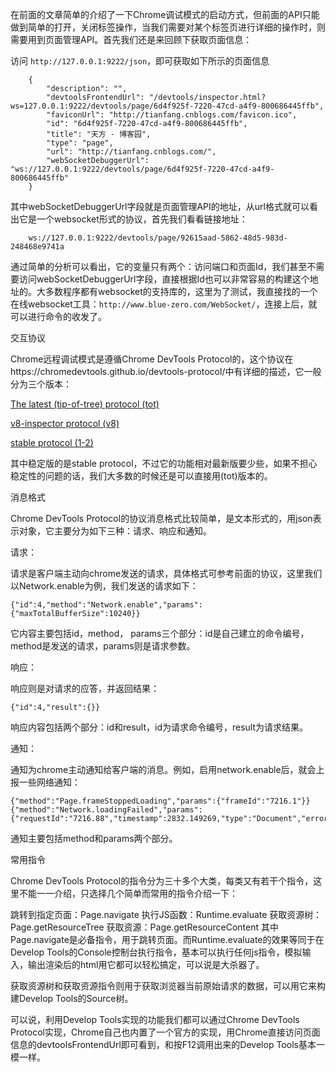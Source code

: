 在前面的文章简单的介绍了一下Chrome调试模式的启动方式，但前面的API只能做到简单的打开，关闭标签操作，当我们需要对某个标签页进行详细的操作时，则需要用到页面管理API。首先我们还是来回顾下获取页面信息：

访问 `http://127.0.0.1:9222/json`，即可获取如下所示的页面信息

```
    {
        "description": "",
        "devtoolsFrontendUrl": "/devtools/inspector.html?ws=127.0.0.1:9222/devtools/page/6d4f925f-7220-47cd-a4f9-800686445ffb",
        "faviconUrl": "http://tianfang.cnblogs.com/favicon.ico",
        "id": "6d4f925f-7220-47cd-a4f9-800686445ffb",
        "title": "天方 - 博客园",
        "type": "page",
        "url": "http://tianfang.cnblogs.com/",
        "webSocketDebuggerUrl": "ws://127.0.0.1:9222/devtools/page/6d4f925f-7220-47cd-a4f9-800686445ffb"
    }
```

其中webSocketDebuggerUrl字段就是页面管理API的地址，从url格式就可以看出它是一个websocket形式的协议，首先我们看看链接地址：
```
    ws://127.0.0.1:9222/devtools/page/92615aad-5862-48d5-983d-248468e9741a
```

通过简单的分析可以看出，它的变量只有两个：访问端口和页面Id，我们甚至不需要访问webSocketDebuggerUrl字段，直接根据Id也可以非常容易的构建这个地址的。大多数程序都有websocket的支持库的，这里为了测试，我直接找的一个在线websocket工具：`http://www.blue-zero.com/WebSocket/`，连接上后，就可以进行命令的收发了。

 

交互协议

Chrome远程调试模式是遵循Chrome DevTools Protocol的，这个协议在https://chromedevtools.github.io/devtools-protocol/中有详细的描述，它一般分为三个版本：

[The latest (tip-of-tree) protocol (tot)](https://chromedevtools.github.io/devtools-protocol/tot/)

[v8-inspector protocol (v8)](https://chromedevtools.github.io/devtools-protocol/v8/)

[stable protocol (1-2)](https://chromedevtools.github.io/devtools-protocol/1-2/)

其中稳定版的是stable protocol，不过它的功能相对最新版要少些，如果不担心稳定性的问题的话，我们大多数的时候还是可以直接用(tot)版本的。

 

消息格式

Chrome DevTools Protocol的协议消息格式比较简单，是文本形式的，用json表示对象，它主要分为如下三种：请求、响应和通知。

请求：

请求是客户端主动向chrome发送的请求，具体格式可参考前面的协议，这里我们以Network.enable为例，我们发送的请求如下：

    {"id":4,"method":"Network.enable","params":{"maxTotalBufferSize":10240}}

它内容主要包括id，method， params三个部分：id是自己建立的命令编号，method是发送的请求，params则是请求参数。

响应：

响应则是对请求的应答，并返回结果：

    {"id":4,"result":{}}

响应内容包括两个部分：id和result，id为请求命令编号，result为请求结果。

通知：

通知为chrome主动通知给客户端的消息。例如，启用network.enable后，就会上报一些网络通知：

    {"method":"Page.frameStoppedLoading","params":{"frameId":"7216.1"}} 
    {"method":"Network.loadingFailed","params":{"requestId":"7216.88","timestamp":2832.149269,"type":"Document","errorText":"","canceled":true}}

  通知主要包括method和params两个部分。　　

 

常用指令

Chrome DevTools Protocol的指令分为三十多个大类，每类又有若干个指令，这里不能一一介绍，只选择几个简单而常用的指令介绍一下：

跳转到指定页面：Page.navigate
执行JS函数：Runtime.evaluate
获取资源树：Page.getResourceTree
获取资源：Page.getResourceContent
其中Page.navigate是必备指令，用于跳转页面。而Runtime.evaluate的效果等同于在Develop Tools的Console控制台执行指令，基本可以执行任何js指令，模拟输入，输出渲染后的html用它都可以轻松搞定，可以说是大杀器了。

    

获取资源树和获取资源指令则用于获取浏览器当前原始请求的数据，可以用它来构建Develop Tools的Source树。

    

可以说，利用Develop Tools实现的功能我们都可以通过Chrome DevTools Protocol实现，Chrome自己也内置了一个官方的实现，用Chrome直接访问页面信息的devtoolsFrontendUrl即可看到，和按F12调用出来的Develop Tools基本一模一样。
